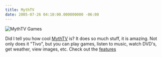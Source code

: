 ```yaml
---
title: MythTV
date: 2005-07-26 04:10:00.000000000 -06:00
---
```

![MythTV Games](/images/old/gamefour.png)

Did I tell you how cool <a href="http://www.mythtv.org">MythTV</a> is? It does so much stuff, it is amazing. Not only does it "Tivo", but you can play games, listen to music, watch DVD's, get weather, view images, etc. Check out the <a href="http://http://www.mythtv.org/modules.php?name=MythFeatures">features</a>
